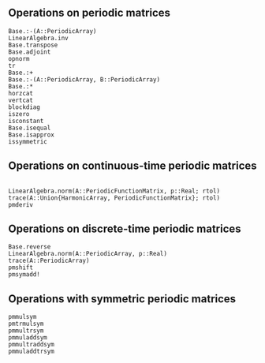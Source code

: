## Operations on periodic matrices

```@docs
Base.:-(A::PeriodicArray)
LinearAlgebra.inv
Base.transpose
Base.adjoint
opnorm
tr
Base.:+
Base.:-(A::PeriodicArray, B::PeriodicArray)
Base.:*
horzcat
vertcat
blockdiag
iszero
isconstant
Base.isequal
Base.isapprox
issymmetric
```

## Operations on continuous-time periodic matrices


```@docs

LinearAlgebra.norm(A::PeriodicFunctionMatrix, p::Real; rtol)
trace(A::Union{HarmonicArray, PeriodicFunctionMatrix}; rtol)
pmderiv
```


## Operations on discrete-time periodic matrices


```@docs
Base.reverse
LinearAlgebra.norm(A::PeriodicArray, p::Real)
trace(A::PeriodicArray)
pmshift
pmsymadd!
```

## Operations with symmetric periodic matrices

```@docs
pmmulsym
pmtrmulsym
pmmultrsym
pmmuladdsym
pmmultraddsym
pmmuladdtrsym
```
